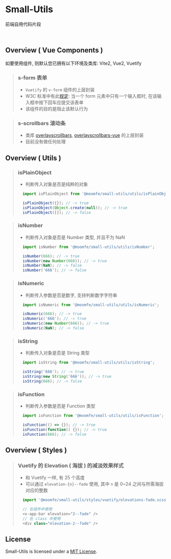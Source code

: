 # Small-Utils
前端自用代码片段


<br>



## Overview ( Vue Components )
如要使用组件, 则默认您已拥有以下环境及类库: Vite2, Vue2, Vuetify

> ### s-form 表单
>   - `Vuetify` 的 `v-form` 组件的上层封装
>   - W3C 标准中有此[规定](https://www.w3.org/MarkUp/html-spec/html-spec_8.html#SEC8.2): 当一个 form 元素中只有一个输入框时, 在该输入框中按下回车应提交该表单
>   - 该组件的目的是阻止该默认行为


> ### s-scrollbars 滚动条
>   - 类库 [overlayscrollbars](https://github.com/KingSora/OverlayScrollbars), [overlayscrollbars-vue](https://github.com/KingSora/OverlayScrollbars/tree/master/packages/overlayscrollbars-vue) 的上层封装
>   - 目前没有做任何处理



## Overview ( Utils )

> ### isPlainObject
>   - 判断传入对象是否是纯粹的对象
> ```js
>   import isPlainObject from '@moomfe/small-utils/utils/isPlainObject';
>
>   isPlainObject({}); // -> true
>   isPlainObject(Object.create(null)); // -> true
>   isPlainObject([]); // -> false
> ```

> ### isNumber
>   - 判断传入对象是否是 Number 类型, 并且不为 NaN
> ```js
>   import isNumber from '@moomfe/small-utils/utils/isNumber';
>
>   isNumber(666); // -> true
>   isNumber(new Number(666)); // -> true
>   isNumber(NaN); // -> false
>   isNumber('666'); // -> false
> ```

> ### isNumeric
>   - 判断传入参数是否是数字, 支持判断数字字符串
> ```js
>   import isNumeric from '@moomfe/small-utils/utils/isNumeric';
>
>   isNumeric(666); // -> true
>   isNumeric('666'); // -> true
>   isNumeric(new Number(666)); // -> true
>   isNumeric(NaN); // -> false
> ```

> ### isString
>   - 判断传入对象是否是 String 类型
> ```js
>   import isString from '@moomfe/small-utils/utils/isString';
>
>   isString('666'); // -> true
>   isString(new String('666')); // -> true
>   isString(666); // -> false
> ```

> ### isFunction
>   - 判断传入参数是否是 Function 类型
> ```js
>   import isFunction from '@moomfe/small-utils/utils/isFunction';
>
>   isFunction(() => {}); // -> true
>   isFunction(function() {}); // -> true
>   isFunction(666); // -> false
> ```



## Overview ( Styles )

> ### Vuetify 的 Elevation ( 海拔 ) 的减淡效果样式
>  - 和 Vuetify 一样, 有 25 个高度
>  - 可以通过 `elevation-{n}--fade` 使用, 其中 `n` 是 0~24 之间与所需海拔对应的整数
> ```js
>   import '@moomfe/small-utils/styles/vuetify/elevations-fade.scss';
>
>   // 在组件中使用
>   <v-app-bar elevation="2--fade" />
>   // 在 class 中使用
>   <div class="elevation-2--fade" />
> ```



## License

Small-Utils is licensed under a [MIT License](./LICENSE).
